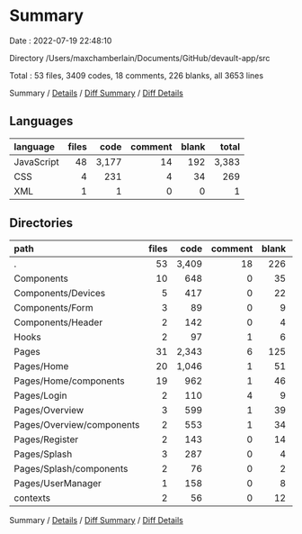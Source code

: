 # Summary

Date : 2022-07-19 22:48:10

Directory /Users/maxchamberlain/Documents/GitHub/devault-app/src

Total : 53 files,  3409 codes, 18 comments, 226 blanks, all 3653 lines

Summary / [Details](details.md) / [Diff Summary](diff.md) / [Diff Details](diff-details.md)

## Languages
| language | files | code | comment | blank | total |
| :--- | ---: | ---: | ---: | ---: | ---: |
| JavaScript | 48 | 3,177 | 14 | 192 | 3,383 |
| CSS | 4 | 231 | 4 | 34 | 269 |
| XML | 1 | 1 | 0 | 0 | 1 |

## Directories
| path | files | code | comment | blank | total |
| :--- | ---: | ---: | ---: | ---: | ---: |
| . | 53 | 3,409 | 18 | 226 | 3,653 |
| Components | 10 | 648 | 0 | 35 | 683 |
| Components/Devices | 5 | 417 | 0 | 22 | 439 |
| Components/Form | 3 | 89 | 0 | 9 | 98 |
| Components/Header | 2 | 142 | 0 | 4 | 146 |
| Hooks | 2 | 97 | 1 | 6 | 104 |
| Pages | 31 | 2,343 | 6 | 125 | 2,474 |
| Pages/Home | 20 | 1,046 | 1 | 51 | 1,098 |
| Pages/Home/components | 19 | 962 | 1 | 46 | 1,009 |
| Pages/Login | 2 | 110 | 4 | 9 | 123 |
| Pages/Overview | 3 | 599 | 1 | 39 | 639 |
| Pages/Overview/components | 2 | 553 | 1 | 34 | 588 |
| Pages/Register | 2 | 143 | 0 | 14 | 157 |
| Pages/Splash | 3 | 287 | 0 | 4 | 291 |
| Pages/Splash/components | 2 | 76 | 0 | 2 | 78 |
| Pages/UserManager | 1 | 158 | 0 | 8 | 166 |
| contexts | 2 | 56 | 0 | 12 | 68 |

Summary / [Details](details.md) / [Diff Summary](diff.md) / [Diff Details](diff-details.md)